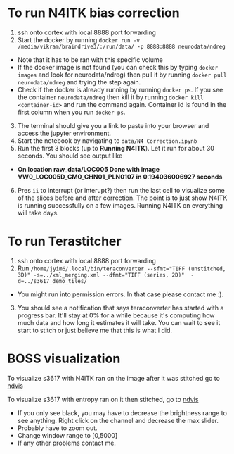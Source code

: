 # To run N4ITK bias correction
1. ssh onto cortex with local 8888 port forwarding
2. Start the docker by running `docker run -v /media/vikram/braindrive3/:/run/data/ -p 8888:8888 neurodata/ndreg` 
  * Note that it has to be ran with this specific volume
  * If the docker image is not found (you can check this by typing `docker images` and look for neurodata/ndreg) then pull it by running `docker pull neurodata/ndreg` and trying the step again.
  * Check if the docker is already running by running `docker ps`. If you see the container `neurodata/ndreg` then kill it by running `docker kill <container-id>` and run the command again. Container id is found in the first column when you run `docker ps`.
3. The terminal should give you a link to paste into your browser and access the jupyter environment. 
4. Start the notebook by navigating to `data/N4 Correction.ipynb`
5. Run the first 3 blocks (up to **Running N4ITK**). Let it run for about 30 seconds. You should see output like 
  * **On location raw_data/LOC005
    Done with image VW0_LOC005D_CM0_CHN01_PLN0107 in 0.194036006927 seconds**
6. Pres `ii` to interrupt (or interupt?) then run the last cell to visualize some of the slices before and after correction. The point is to just show N4ITK is running successfully on a few images. Running N4ITK on everything will take days. 

# To run Terastitcher
1. ssh onto cortex with local 8888 port forwarding
2. Run `/home/jyim6/.local/bin/teraconverter --sfmt="TIFF (unstitched, 3D)" -s=../xml_merging.xml --dfmt="TIFF (series, 2D)"  -d=../s3617_demo_tiles/` 
  * You might run into permission errors. In that case please contact me :). 
3. You should see a notification that says teraconverter has started with a progress bar. It'll stay at 0% for a while because it's 
computing how much data and how long it estimates it will take. You can wait to see it start to stitch or just believe me that this
is what I did. 

# BOSS visualization
To visualize s3617 with N4ITK ran on the image after it was stitched go to [ndvis](https://viz.boss.neurodata.io/#!{'layers':{'s3617_res4':{'type':'image'_'source':'boss://https://api.boss.neurodata.io/bias_corrections/s3617_corrected_res4/s3617_res4?window=0,10000'_'max':0.14}_'s3617_scale_025_fwhm_0100':{'type':'image'_'source':'boss://https://api.boss.neurodata.io/bias_corrections/s3617_corrected_res4/s3617_scale_025_fwhm_0100?window=0,10000'_'opacity':0.5_'color':1}}_'navigation':{'pose':{'position':{'voxelSize':[9360_9360_5000]_'voxelCoordinates':[461_655.5_649]}}_'zoomFactor':20000}})

To visualize s3617 with entropy ran on it then stitched, go to [ndvis](https://auth.boss.neurodata.io/auth/realms/BOSS/protocol/openid-connect/auth?client_id=endpoint&redirect_uri=https%3A%2F%2Fviz.boss.neurodata.io%2F%3Fredirect_fragment%3D!%257B%27layers%27%253A%257B%27Ch0_daniel_bias_corrected%27%253A%257B%27type%27%253A%27image%27_%27source%27%253A%27boss%253A%252F%252Fhttps%253A%252F%252Fapi.boss.neurodata.io%252Fbias_corrections%252Fs3617_daniel_bias_corrected%252FCh0_daniel_bias_corrected%253Fwindow%253D0%252C250%27%257D%257D_%27navigation%27%253A%257B%27pose%27%253A%257B%27position%27%253A%257B%27voxelSize%27%253A%255B585_585_5000%255D_%27voxelCoordinates%27%253A%255B16004.8955078125_12830.9375_619%255D%257D%257D_%27zoomFactor%27%253A18524.190766443455%257D%257D&state=b16d4b6a-239e-4b3e-8ddf-ebc42d3bc1ee&nonce=fecc76b8-995a-4fc9-8ca6-0f687cdc2597&response_mode=query&response_type=code)

* If you only see black, you may have to decrease the brightness range to see anything. Right click on the channel and decrease the max slider.
* Probably have to zoom out.
* Change window range to [0,5000]
* If any other problems contact me.

